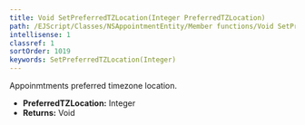 ```yaml
---
title: Void SetPreferredTZLocation(Integer PreferredTZLocation)
path: /EJScript/Classes/NSAppointmentEntity/Member functions/Void SetPreferredTZLocation(Integer p_0)
intellisense: 1
classref: 1
sortOrder: 1019
keywords: SetPreferredTZLocation(Integer)
---
```



Appoinmtments preferred timezone location.



* **PreferredTZLocation:** Integer
* **Returns:** Void


